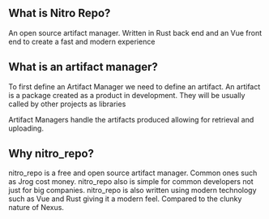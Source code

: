 
## What is Nitro Repo?
An open source artifact manager. Written in Rust back end and an Vue front end to create a fast and modern experience

## What is an artifact manager?
To first define an Artifact Manager we need to define an artifact. An artifact is a package created as a product in development. They will be usually called by other projects as libraries

Artifact Managers handle the artifacts produced allowing for retrieval and uploading. 

## Why nitro_repo?

nitro_repo is a free and open source artifact manager. Common ones such as Jrog cost money. nitro_repo also is simple for common developers not just for big companies. nitro_repo is also written using modern technology such as Vue and Rust giving it a modern feel. Compared to the clunky nature of Nexus.

